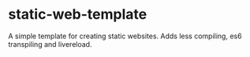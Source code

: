 # static-web-template
A simple template for creating static websites. Adds less compiling, es6 transpiling and livereload.

